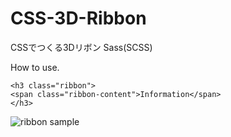 CSS-3D-Ribbon
=============
CSSでつくる3Dリボン
Sass(SCSS)

How to use.
```
<h3 class="ribbon">
<span class="ribbon-content">Information</span>
</h3>
```


![ribbon sample](http://yotsuba-d.com/github/3d-ribbon/ribbon.png "Ribbon sample")
